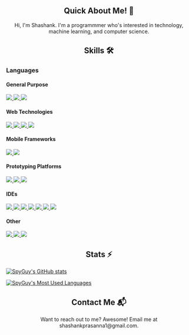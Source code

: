 
<article>
  <h1 align='center'>Quick About Me! 👋</h1>
  <p align='center'>
    Hi, I'm Shashank. I'm a programmmer who's interested in technology, machine learning, and computer science.
  </p>
</article>

<article>
  
  <h1 align='center'>Skills 🛠️</h1>
  
  <h3> Languages </h3>
    <h4>General Purpose</h4>
        <a href='https://www.python.org'>
          <img src='https://img.shields.io/badge/Python-3776AB?style=for-the-badge&logo=python&logoColor=white'></img>
        </a>
        <a href='https://www.java.com'>
          <img src='https://img.shields.io/badge/Java-ED8B00?style=for-the-badge&logo=openjdk&logoColor=white'></img>
        </a>
        <a href='https://cplusplus.com/'>
          <img src='https://img.shields.io/badge/C%2B%2B-00599C?style=for-the-badge&logo=c%2B%2B&logoColor=white'></img>
        </a>
    <h4>Web Technologies</h4>
        <a href='https://developer.mozilla.org/en-US/docs/Web/JavaScript'>
          <img src='https://img.shields.io/badge/JavaScript-323330?style=for-the-badge&logo=javascript&logoColor=F7DF1E'></img>
        </a>
        <a href='https://developer.mozilla.org/en-US/docs/Web/HTML'>
          <img src='https://img.shields.io/badge/HTML-239120?style=for-the-badge&logo=html5&logoColor=white'></img>
        </a>
        <a href='https://developer.mozilla.org/en-US/docs/Web/CSS'>
          <img src='https://img.shields.io/badge/CSS3-1572B6?style=for-the-badge&logo=css3&logoColor=white'></img>
        </a>
        <a href='https://developer.mozilla.org/en-US/docs/Web/CSS'>
          <img src='https://img.shields.io/badge/Markdown-000000?style=for-the-badge&logo=markdown&logoColor=white'></img>
        </a>
    <h4>Mobile Frameworks</h4>
        <a href='https://reactnative.dev/'>
          <img src='https://img.shields.io/badge/React_Native-20232A?style=for-the-badge&logo=react&logoColor=61DAFB'></img>
        </a>
        <a href='expo.dev/'>
          <img src='https://img.shields.io/badge/Expo-FFFFFF?style=for-the-badge&logo=Expo&logoColor=black'></img>
        </a>
    <h4>Prototyping Platforms</h4>
        <a href='https://www.arduino.cc/'>
          <img src='https://img.shields.io/badge/Arduino-00979D?style=for-the-badge&logo=Arduino&logoColor=white'></img>
        </a>
        <a href='https://adafruit.com'>
          <img src='https://img.shields.io/badge/adafruit-000000?style=for-the-badge&logo=adafruit&logoColor=white'></img>
        </a>
        <a href='https://raspberrypi.org'>
          <img src='https://img.shields.io/badge/Raspberry%20Pi-A22846?style=for-the-badge&logo=Raspberry%20Pi&logoColor=white'></img>
        </a>
     <h4>IDEs</h4>
        <a href='https://raspberrypi.org'>
          <img src='https://img.shields.io/badge/Android_Studio-3DDC84?style=for-the-badge&logo=android-studio&logoColor=white'></img>
        </a>
        <a href='https://raspberrypi.org'>
          <img src='https://img.shields.io/badge/Arduino_IDE-00979D?style=for-the-badge&logo=arduino&logoColor=white'></img>
        </a>
        <a href='https://raspberrypi.org'>
          <img src='https://img.shields.io/badge/Colab-F9AB00?style=for-the-badge&logo=googlecolab&color=525252'></img>
        </a>
        <a href='https://raspberrypi.org'>
          <img src='https://img.shields.io/badge/IntelliJ_IDEA-000000.svg?style=for-the-badge&logo=intellij-idea&logoColor=white'></img>
        </a>
        <a href='https://raspberrypi.org'>
          <img src='https://img.shields.io/badge/PyCharm-000000.svg?&style=for-the-badge&logo=PyCharm&logoColor=white'></img>
        </a>
        <a href='https://raspberrypi.org'>
          <img src='https://img.shields.io/badge/sublime_text-%23575757.svg?&style=for-the-badge&logo=sublime-text&logoColor=important'></img>
        </a>
        <a href='https://raspberrypi.org'>
          <img src='https://img.shields.io/badge/Visual_Studio_Code-0078D4?style=for-the-badge&logo=visual%20studio%20code&logoColor=white'></img>
        </a>
     <h4>Other</h4>
        <a href='https://raspberrypi.org'>
          <img src='https://img.shields.io/badge/Node.js-43853D?style=for-the-badge&logo=node.js&logoColor=white'></img>
        </a>
        <a href='https://raspberrypi.org'>
          <img src='https://img.shields.io/badge/Deno-464647?style=for-the-badge&logo=deno&logoColor=white'></img>
        </a> 
        <a href='https://raspberrypi.org'>
          <img src='https://img.shields.io/badge/npm-CB3837?style=for-the-badge&logo=npm&logoColor=white'></img>
        </a> 
   
</article>

<article>
  <h1 align='center'> Stats ⚡</h1>

[![SpyGuy's GitHub stats](https://github-readme-stats.vercel.app/api?username=spyguy0215&theme=tokyonight&show_icons=true&hide_border=true&count_private=true)](https://github.com/SpyGuy0215)
</article>

[![SpyGuy's Most Used Languages](https://github-readme-stats.vercel.app/api/top-langs/?username=spyguy0215&theme=tokyonight&hide_border=true)](https://github.com/SpyGuy0215)

<article>
  <h1 align='center'>Contact Me 📬</h1>
  <p align='center'>
    Want to reach out to me? Awesome! Email me at shashankprasanna1@gmail.com.
  </p>
</article>

<!---
SpyGuy0215/SpyGuy0215 is a ✨ special ✨ repository because its `README.md` (this file) appears on your GitHub profile.
You can click the Preview link to take a look at your changes.
--->
